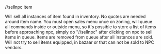 

//sellnpc item

Will sell all instances of item found in inventory. No quotes are needed around item name. You must open 
sales menu once on zoning, will queue all commands inside or outside menu, so it's possible to store a list
of items before approaching npc, simply do "//sellnpc" after clicking on npc to sell items in queue. Items are
removed from queue after all instances are sold. Will not try to sell items equipped, in bazaar or that
can not be sold to NPC vendors.

